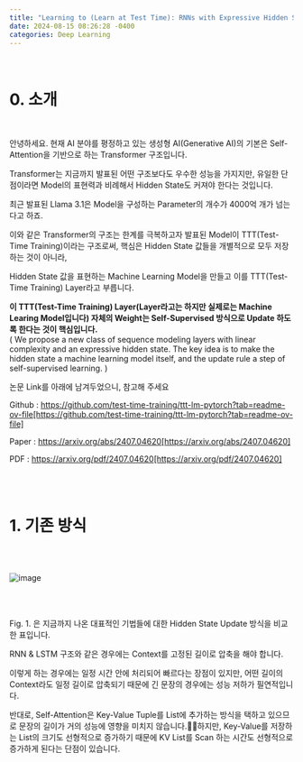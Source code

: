 ```yaml
---
title: "Learning to (Learn at Test Time): RNNs with Expressive Hidden States"
date: 2024-08-15 08:26:28 -0400
categories: Deep Learning
---
```


<br>

# 0. 소개

<br>

안녕하세요. 현재 AI 분야를 평정하고 있는 생성형 AI(Generative AI)의 기본은 Self-Attention을 기반으로 하는 Transformer 구조입니다.

Transformer는 지금까지 발표된 어떤 구조보다도 우수한 성능을 가지지만, 유일한 단점이라면 Model의 표현력과 비례해서 Hidden State도 커져야 한다는 것입니다.

최근 발표된 Llama 3.1은 Model을 구성하는 Parameter의 개수가 4000억 개가 넘는다고 하죠.

이와 같은 Transformer의 구조는 한계를 극복하고자 발표된 Model이 TTT(Test-Time Training)이라는 구조로써, 핵심은 Hidden State 값들을 개별적으로 모두 저장하는 것이 아니라,

Hidden State 값을 표현하는 Machine Learning Model을 만들고 이를 TTT(Test-Time Training) Layer라고 부릅니다.

**이 TTT(Test-Time Training) Layer(Layer라고는 하지만 실제로는 Machine Learing Model입니다) 자체의 Weight는 Self-Supervised 방식으로 Update 하도록 한다는 것이 핵심입니다.**  
( We propose a new class of sequence modeling layers with linear complexity and an expressive hidden state. The key idea is to make the hidden state a machine learning model itself, and the update rule a step of self-supervised learning. )

논문 Link를 아래에 남겨두었으니, 참고해 주세요

Github : https://github.com/test-time-training/ttt-lm-pytorch?tab=readme-ov-file[https://github.com/test-time-training/ttt-lm-pytorch?tab=readme-ov-file]

Paper : https://arxiv.org/abs/2407.04620[https://arxiv.org/abs/2407.04620]

PDF : https://arxiv.org/pdf/2407.04620[https://arxiv.org/pdf/2407.04620]


<br>
<br>

# 1. 기존 방식

<br>
<br>

![image](https://github.com/user-attachments/assets/9e164342-d78f-4bc1-8d44-ecea3d8099ea)

<br>
<br>

Fig. 1. 은 지금까지 나온 대표적인 기법들에 대한 Hidden State Update 방식을 비교한 표입니다.

RNN & LSTM 구조와 같은 경우에는 Context를 고정된 길이로 압축을 해야 합니다. 

이렇게 하는 경우에는 일정 시간 안에 처리되어 빠르다는 장점이 있지만, 어떤 길이의 Context라도 일정 길이로 압축되기 때문에 긴 문장의 경우에는 성능 저하가 필연적입니다.

반대로, Self-Attention은 Key-Value Tuple를 List에 추가하는 방식을 택하고 있으므로 문장의 길이가 거의 성능에 영향을 미치지 않습니다.하지만, Key-Value를 저장하는 List의 크기도 선형적으로 증가하기 때문에 KV List를 Scan 하는 시간도 선형적으로 증가하게 된다는 단점이 있습니다.




